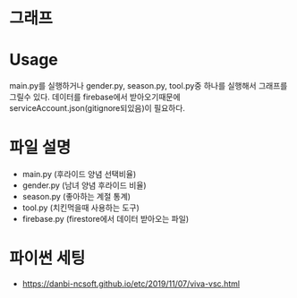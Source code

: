 # 그래프

# Usage
main.py를 실행하거나 gender.py, season.py, tool.py중 하나를 실행해서 그래프를 그릴수 있다. 데이터를 firebase에서 받아오기때문에 serviceAccount.json(gitignore되있음)이 필요하다.

# 파일 설명
- main.py (후라이드 양념 선택비율)
- gender.py (남녀 양념 후라이드 비율)
- season.py (좋아하는 계절 통계)
- tool.py (치킨먹을때 사용하는 도구)
- firebase.py (firestore에서 데이터 받아오는 파일)

# 파이썬 세팅
- https://danbi-ncsoft.github.io/etc/2019/11/07/viva-vsc.html